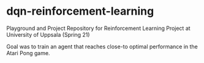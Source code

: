 # dqn-reinforcement-learning
Playground and Project Repository for Reinforcement Learning Project at University of Uppsala (Spring 21)

Goal was to train an agent that reaches close-to optimal performance in the Atari Pong game.
